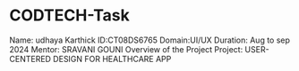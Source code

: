 # CODTECH-Task
Name: udhaya Karthick 
ID:CT08DS6765
Domain:UI/UX
Duration: Aug to sep 2024
Mentor: SRAVANI GOUNI
Overview of the Project
Project: USER-CENTERED DESIGN FOR HEALTHCARE APP

